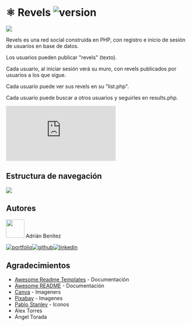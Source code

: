 # ⚛️ Revels ![version](https://img.shields.io/badge/version-0.1-blue.svg)

![](https://snipboard.io/SLDhQC.jpg)

Revels es una red social construida en PHP, con registro e inicio de sesión de usuarios en base de datos.

Los usuarios pueden publicar "revels" (texto).

Cada usuario, al iniciar sesión verá su muro, con revels publicados por usuarios a los que sigue.

Cada usuario puede ver sus revels en su "list.php".

Cada usuario puede buscar a otros usuarios y seguirles en results.php.


![Guia de estilo](https://github.com/adriib38/revels/blob/main/ESTILO.md)

## Estructura de navegación

![](https://snipboard.io/RJXo21.jpg)

## Autores

<img src="https://avatars.dicebear.com/api/adventurer/adrianbenitez.svg?b=%232e3436" width="50px"> Adrián Benítez

[![portfolio](https://img.shields.io/badge/mi_portfolio-34D399?style=for-the-badge&logo=ko-fi&logoColor=white)](https://adrianbenitez.vercel.app/)[![github](https://img.shields.io/badge/github-000?style=for-the-badge&logo=github&logoColor=white)](https://github.com/adriib38)[![linkedin](https://img.shields.io/badge/linkedin-0A66C2?style=for-the-badge&logo=linkedin&logoColor=white)](https://www.linkedin.com/in/adrián-bntz) 


## Agradecimientos

 - [Awesome Readme Templates](https://awesomeopensource.com/project/elangosundar/awesome-README-templates) - Documentación
 - [Awesome README](https://github.com/matiassingers/awesome-readme) - Documentación
 - [Canva](https://www.canva.com/) - Imageners
 - [Pixabay](https://pixabay.com/) - Imagenes
 - [Pablo Stanley](https://avataaars.com/) - Iconos
 - Alex Torres
 - Ángel Torada
 
